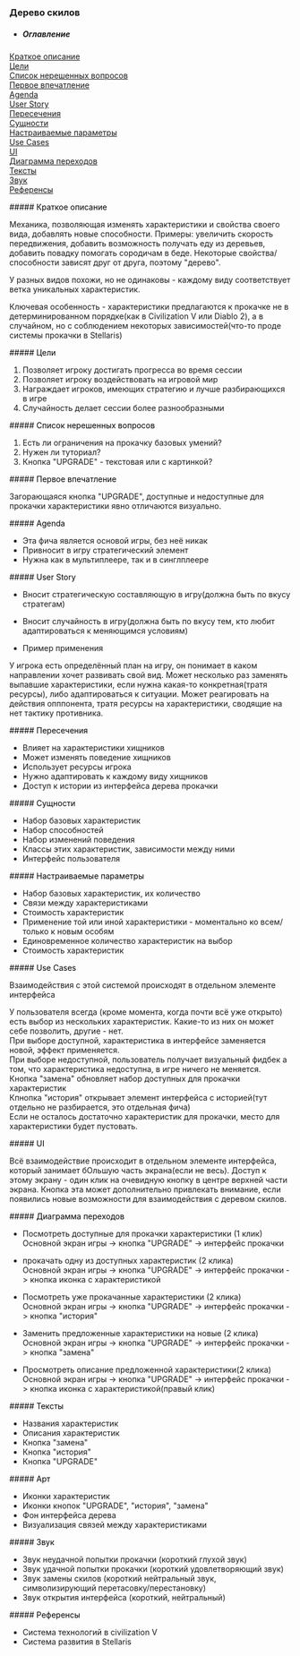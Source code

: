 ### Дерево скилов

* ##### Оглавление

[Краткое описание](#short)<br>
[Цели](#targets)<br>
[Список нерешенных вопросов](#list)<br>
[Первое впечатление](#first_impressions)<br>
[Agenda](#agenda)<br>
[User Story](#user_story)<br>
[Пересечения](#intersections)<br>
[Сущности](#entities)<br>
[Настраиваемые параметры](#customizable_parameters)<br>
[Use Cases](#use_cases)<br>
[UI](#ui)<br>
[Диаграмма переходов](#diagram)<br>
[Тексты](#text)<br>
[Звук](#sound)<br>
[Референсы](#references)<br>

<a name="short" style="color:black">
##### Краткое описание
</a>

Механика, позволяющая изменять характеристики и свойства своего вида, добавлять новые способности. Примеры: увеличить скорость передвижения, добавить возможность получать еду из деревьев, добавить повадку помогать сородичам в беде. Некоторые свойства/способности зависят друг от друга, поэтому "дерево".

У разных видов похожи, но не одинаковы - каждому виду соответствует ветка уникальных характеристик.

Ключевая особенность - характеристики предлагаются к прокачке не в детерминированном порядке(как в Civilization V или Diablo 2), а в случайном, но с соблюдением некоторых зависимостей(что-то проде системы прокачки в Stellaris)

<a name="targets" style="color:black">
##### Цели
</a>
  
1. Позволяет игроку достигать прогресса во время сессии
1. Позволяет игроку воздействовать на игровой мир
1. Награждает игроков, имеющих стратегию и лучше разбирающихся в игре
1. Случайность делает сессии более разнообразными

<a name="list" style="color:black">
##### Список нерешенных вопросов
</a>

1. Есть ли ограничения на прокачку базовых умений?
1. Нужен ли туториал?
1. Кнопка "UPGRADE" - текстовая или с картинкой?

<a name="first_impressions" style="color:black">
##### Первое впечатление
</a>

Загорающаяся кнопка "UPGRADE", доступные и недоступные для прокачки характеристики явно отличаются визуально.

<a name="agenda" style="color:black">
##### Agenda
</a>

* Эта фича является основой игры, без неё никак 
* Привносит в игру стратегический элемент
* Нужна как в мультиплеере, так и в синглплеере

<a name="user_story" style="color:black">
##### User Story
</a>

* Вносит стратегическую составляющую в игру(должна быть по вкусу стратегам)
* Вносит случайность в игру(должна быть по вкусу тем, кто любит адаптироваться к меняющимся условиям)

* Пример применения

У игрока есть определённый план на игру, он понимает в каком направлении хочет развивать свой вид. Может несколько раз заменять выпавшие характеристики, если нужна какая-то конкретная(тратя ресурсы), либо адаптироваться к ситуации. Может реагировать на действия опппонента, тратя ресурсы на характеристики, сводящие на нет тактику противника.

<a name="intersections" style="color:black">
##### Пересечения
</a>

* Влияет на характеристики хищников
* Может изменять поведение хищников
* Использует ресурсы игрока
* Нужно адаптировать к каждому виду хищников
* Доступ к истории из интерфейса дерева прокачки

<a name="entities" style="color:black">
##### Сущности
</a>

* Набор базовых характеристик
* Набор способностей
* Набор изменений поведения
* Классы этих характеристик, зависимости между ними
* Интерфейс пользователя

<a name="customizable_parameters" style="color:black">
##### Настраиваемые параметры
</a>

* Набор базовых характеристик, их количество
* Связи между характеристиками
* Стоимость характеристик
* Применение той или иной характеристики - моментально ко всем/только к новым особям
* Единовременное количество характеристик на выбор
* Стоимость характеристик 


<a name="use_cases" style="color:black">
##### Use Cases
</a>

Взаимодействия с этой системой происходят в отдельном элементе интерфейса

У пользователя всегда (кроме момента, когда почти всё уже открыто) есть выбор из нескольких характеристик. Какие-то из них он может себе позволить, другие - нет.<br>
При выборе доступной, характеристика в интерфейсе заменяется новой, эффект применяется.<br>
При выборе недоступной, пользователь получает визуальный фидбек а том, что характеристика недоступна, в игре ничего не меняется.<br>
Кнопка "замена" обновляет набор доступных для прокачки характеристик<br>
Кпнопка "история" открывает элемент интерфейса с историей(тут отдельно не разбирается, это отдельная фича)<br>
Если не осталось достаточно характеристик для прокачки, место для характеристики будет пустовать.<br>

<a name="ui" style="color:black">
##### UI
</a>

Всё взаимодействие происходит в отдельном элементе интерфейса, который занимает бОльшую часть экрана(если не весь). Доступ к этому экрану - один клик на очевидную кнопку в центре верхней части экрана. Кнопка эта может дополнительно привлекать внимание, если появились новые возможности для взаимодействия с  деревом скилов.

<a name="diagram" style="color:black">
##### Диаграмма переходов
</a>

* Посмотреть доступные для прокачки характеристики (1 клик)<br>
Основной экран игры -> кнопка "UPGRADE" -> интерфейс прокачки

* прокачать одну из доступных характеристик (2 клика)<br> 
Основной экран игры -> кнопка "UPGRADE" -> интерфейс прокачки -> кнопка иконка с характеристикой

* Посмотреть уже прокачанные характеристики (2 клика)<br>
Основной экран игры -> кнопка "UPGRADE" -> интерфейс прокачки -> кнопка "история"

* Заменить предложенные характеристики на новые (2 клика)<br>
Основной экран игры -> кнопка "UPGRADE" -> интерфейс прокачки -> кнопка "замена"

* Просмотреть описание предложенной характеристики(2 клика)<br>
Основной экран игры -> кнопка "UPGRADE" -> интерфейс прокачки -> кнопка иконка с характеристикой(правый клик)

<a name="text" style="color:black">
##### Тексты
</a>

* Названия характеристик
* Описания характеристик
* Кнопка "замена"
* Кнопка "история"
* Кнопка "UPGRADE"

<a name="art" style="color:black">
##### Арт
</a>

* Иконки характеристик
* Иконки кнопок "UPGRADE", "история", "замена"
* Фон интерфейса дерева
* Визуализация связей между характеристиками

<a name="sound" style="color:black">
##### Звук
</a>

* Звук неудачной попытки прокачки (короткий глухой звук)
* Звук удачной попытки прокачки (короткий удовлетворяющий звук)
* Звук замены скилов (короткий нейтральный звук, символизирующий перетасовку/перестановку)
* Звук открытия интерфейса (короткий, нейтральный)

<a name="references" style="color:black">
##### Референсы
</a>

* Система технологий в civilization V
* Система развития в Stellaris
